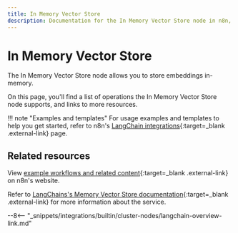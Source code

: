 ```yaml
---
title: In Memory Vector Store
description: Documentation for the In Memory Vector Store node in n8n, a workflow automation platform. Includes details of operations and configuration, and links to examples and credentials information.
---
```


# In Memory Vector Store

The In Memory Vector Store node allows you to store embeddings in-memory.

On this page, you'll find a list of operations the In Memory Vector Store node supports, and links to more resources.

!!! note "Examples and templates"
	For usage examples and templates to help you get started, refer to n8n's [LangChain integrations](https://n8n.io/integrations/langchain/){:target=_blank .external-link} page.
	
## Related resources

View [example workflows and related content](https://n8n.io/integrations/langchain/){:target=_blank .external-link} on n8n's website.

Refer to [LangChains's Memory Vector Store documentation](https://js.langchain.com/docs/modules/data_connection/vectorstores/integrations/memory){:target=_blank .external-link} for more information about the service.

--8<-- "_snippets/integrations/builtin/cluster-nodes/langchain-overview-link.md"
